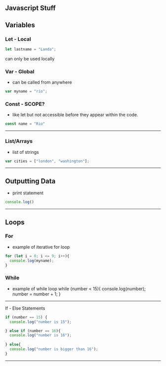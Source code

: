 ## Javascript Stuff

## Variables
### Let - Local

```javascript
let lastname = "Landa";
```
can only be used locally

### Var - Global
- can be called from anywhere
```javascript
var myname = "rio";
```
### Const - SCOPE?
- like let but not accessible before they appear within the code.
```javascript
const name = "Rio"
```
---
### List/Arrays
- list of strings
```javascript
var cities = ["london", "washington"];
```
---
## Outputting Data
- print statement
```javascript
console.log()
```
---
## Loops
### For
- example of iterative for loop
```javascript
for (let i = 0; i <= 9; i++){
  console.log(myname);
}
```

### While
- example of while loop
while (number < 15){
  console.log(number);
  number = number + 1;
}
---
If - Else Statements
```javascript
if (number == 15) {
  console.log("number is 15");

} else if (number == 16){
  console.log("number is 16");
  
} else{
  console.log("number is bigger than 16");
} 
```
---

